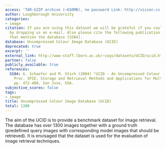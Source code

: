 ```yaml
---
access: 'TAR-GZIP archive (~650MB), no password Link: http://vision.cs.aston.ac.uk/datasets/UCID/data/ucid.v2.tar.gz'
author: Loughborough University
categories:
- image
citation: If you are using this dataset we will be grateful if you could let us know
  by dropping us an e-mail. Also please cite the following publication in any papers
  that mention the database [SS04].
database: Uncompressed Colour Image Database (UCID)
deprecated: true
excerpt: ''
external_link: http://www-staff.lboro.ac.uk/~cogs/datasets/UCID/ucid.html
partner: false
publicly_available: true
references:
  SS04: G. Schaefer and M. Stich (2004) "UCID - An Uncompressed Colour Image Database",
    Proc. SPIE, Storage and Retrieval Methods and Applications for Multimedia 2004,
    pp. 472-480, San Jose, USA.
subjective_scores: false
tags:
- image
title: Uncompressed Colour Image Database (UCID)
total: 1300
---
```


The aim of the UCID is to provide a benchmark dataset for image retrieval. The database has over 1300 images together with a ground truth (predefined query images with corresponding model images that should be retrieved). It is envisaged that the dataset is used for the evaluation of image retrieval techniques.